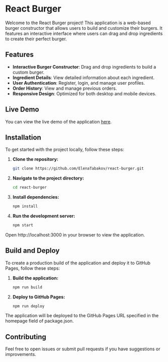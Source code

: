 # React Burger

Welcome to the React Burger project! This application is a web-based burger constructor that allows users to build and customize their burgers. It features an interactive interface where users can drag and drop ingredients to create their perfect burger. 

## Features

- **Interactive Burger Constructor**: Drag and drop ingredients to build a custom burger.
- **Ingredient Details**: View detailed information about each ingredient.
- **User Authentication**: Register, login, and manage user profiles.
- **Order History**: View and manage previous orders.
- **Responsive Design**: Optimized for both desktop and mobile devices.

## Live Demo

You can view the live demo of the application [here](https://elenatabakov.github.io/react-burger/).

## Installation

To get started with the project locally, follow these steps:

1. **Clone the repository:**

   ```bash
   git clone https://github.com/ElenaTabakov/react-burger.git


2. **Navigate to the project directory:**

    ```bash
    cd react-burger

3. **Install dependencies:**

    ```bash
    npm install

4. **Run the development server:**

     ```bash
     npm start

Open http://localhost:3000 in your browser to view the application.

##  Build and Deploy
To create a production build of the application and deploy it to GitHub Pages, follow these steps:

1. **Build the application:**

    ```bash
    npm run build

2. **Deploy to GitHub Pages:**

    ```bash
    npm run deploy

The application will be deployed to the GitHub Pages URL specified in the homepage field of package.json.

## Contributing

Feel free to open issues or submit pull requests if you have suggestions or improvements.







